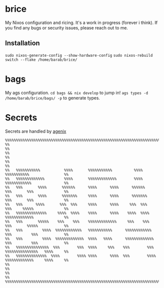 # brice
My Nixos configuration and ricing. It's a work in progress (forever i think).
If you find any bugs or security issues, please reach out to me.
## Installation
```sudo nixos-generate-config --show-hardware-config```
```sudo nixos-rebuild switch --flake /home/barab/brice/```
# bags
My ags configuration.
```cd bags && nix develop``` to jump in!
```ags types -d /home/barab/brice/bags/ -p``` to generate types.

# Secrets
Secrets are handled by [agenix](https://github.com/ryantm/agenix)

```
%%%%%%%%%%%%%%%%%%%%%%%%%%%%%%%%%%%%%%%%%%%%%%%%%%%%%%%%%%%%%%%%%%%%%%%%%%%%%%%%%%%%%%%%%%%%%%%%%%%%
%%                                                                                                %%
%%                                                                                                %%
%%                                                                                                %%
%%   %%%%%%%%%%%           %%%%       %%%%%%%%%%%          %%%%        %%%%%%%%%%%                %%
%%   %%%%%%%%%%%%%         %%%%       %%%%%%%%%%%%%        %%%%        %%%%%%%%%%%%               %%
%%   %%%       %%%%       %%%%%%      %%%%      %%%%      %%%%%%       %%%       %%%              %%
%%   %%%       %%%%       %%%%%%%     %%%%      %%%%      %%%%%%%      %%%       %%%              %%
%%   %%%      %%%%       %%%  %%%     %%%%      %%%%     %%%  %%%      %%%     %%%%%              %%
%%   %%%%%%%%%%%%%%     %%%%  %%%%    %%%%      %%%%    %%%%  %%%%     %%%%%%%%%%%%%              %%
%%   %%%       %%%%%    %%%    %%%    %%%%%%%%%%%%%     %%%    %%%     %%%       %%%%%            %%
%%   %%%         %%%%  %%%%%%%%%%%%   %%%%%%%%%%%      %%%%%%%%%%%%    %%%         %%%            %%
%%   %%%         %%%%  %%%%%%%%%%%%%  %%%%   %%%%      %%%%%%%%%%%%%   %%%         %%%            %%
%%   %%%%%%%%%%%%%%%  %%%        %%%  %%%%     %%%    %%%        %%%   %%%%%%%%%%%%%%%   %%%%     %%
%%   %%%%%%%%%%%%%%  %%%%        %%%% %%%%      %%%%  %%%        %%%%  %%%%%%%%%%%%%     %%%%     %%
%%                                                                                                %%
%%                                                                                                %%
%%%%%%%%%%%%%%%%%%%%%%%%%%%%%%%%%%%%%%%%%%%%%%%%%%%%%%%%%%%%%%%%%%%%%%%%%%%%%%%%%%%%%%%%%%%%%%%%%%%%
```
